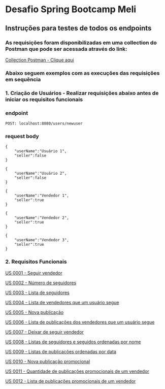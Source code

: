# Desafio Spring Bootcamp Meli
## Instruções para testes de todos os endpoints

### As requisições foram disponibilizadas em uma collection do Postman que pode ser acessada através do link:
[Collection Postman - Clique aqui](https://www.postman.com/collections/09998e1913e0cceca41f)

### Abaixo seguem exemplos com as execuções das requisições em sequência
### 1. Criação de Usuários - Realizar requisições abaixo antes de iniciar os requisitos funcionais

### endpoint
```
POST: localhost:8080/users/newuser
```
### request body
```
{
    "userName":"Usuário 1",
    "seller":false
}
```
```
{
    "userName":"Usuário 2",
    "seller":false
}
```
```
{
    "userName":"Vendedor 1",
    "seller":true
}
```
```
{
    "userName":"Vendedor 2",
    "seller":true
}
```
```
{
    "userName":"Vendedor 3",
    "seller":true
}
```

### 2. Requisitos Funcionais

[US 0001 - Seguir vendedor](doc/us0001.md)

[US 0002 - Número de seguidores](doc/us0002.md)

[US 0003 - Lista de seguidores](doc/us0003.md)

[US 0004 - Lista de vendedores que um usuário segue](doc/us0004.md)

[US 0005 - Nova publicação](doc/us0005.md)

[US 0006 - Lista de publicações dos vendedores que um usuário segue](doc/us0006.md)

[US 0007 - Deixar de seguir vendedor](doc/us0007.md)

[US 0008 - Listas de seguidores e seguidos ordenadas por nome](doc/us0008.md)

[US 0009 - Listas de publicações ordenadas por data](doc/us0009.md)

[US 0010 - Nova publicação promocional](doc/us0010.md)

[US 0011 - Quantidade de publicações promocionais de um vendedor](doc/us0011.md)

[US 0012 - Lista de publicações promocionais de um vendedor](doc/us0012.md) 

